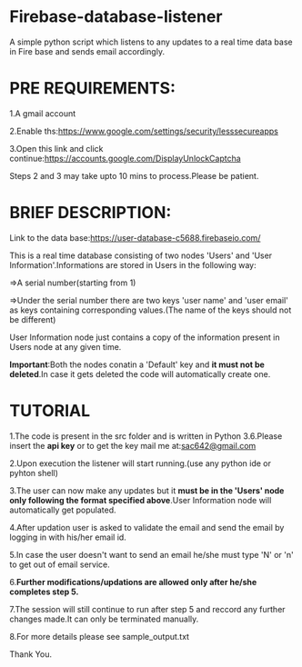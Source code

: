 # Firebase-database-listener
A simple python script which listens to any updates to a real time data base in Fire base and sends email accordingly.


# PRE REQUIREMENTS:
1.A gmail account

2.Enable ths:https://www.google.com/settings/security/lesssecureapps

3.Open this link and click continue:https://accounts.google.com/DisplayUnlockCaptcha

Steps 2 and 3 may take upto 10 mins to process.Please be patient.


# BRIEF DESCRIPTION:
Link to the data base:https://user-database-c5688.firebaseio.com/

This is a real time database consisting of two nodes 'Users' and 'User Information'.Informations are stored in Users in the following way:

=>A serial number(starting from 1)

=>Under the serial number there are two keys 'user name' and 'user email' as keys containing corresponding values.(The name of the keys should not be different)

User Information node just contains a copy of the information present in Users node at any given time.

**Important**:Both the nodes conatin a 'Default' key and **it must not be deleted**.In case it gets deleted the code will automatically create one.

# TUTORIAL
1.The code is present in the src folder and is written in Python 3.6.Please insert the **api key** or to get the key mail me at:sac642@gmail.com

2.Upon execution the listener will start running.(use any python ide or pyhton shell)

3.The user can now make any updates but it **must be in the 'Users' node only following the format specified above**.User Information node will automatically get populated.

4.After updation user is asked to validate the email and send the email by logging in with his/her email id.

5.In case the user doesn't want to send an email he/she must type 'N' or 'n' to get out of email service.

6.**Further modifications/updations are allowed only after he/she completes step 5.**

7.The session will still continue to run after step 5 and reccord any further changes made.It can only be terminated manually.

8.For more details please see sample_output.txt


Thank You.


